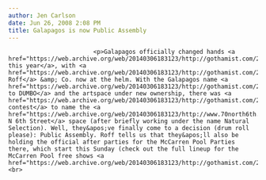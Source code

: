 ```yaml
---
author: Jen Carlson
date: Jun 26, 2008 2:08 PM
title: Galapagos is now Public Assembly
---
```



                            
                            
                            
                            <p>Galapagos officially changed hands <a href="https://web.archive.org/web/20140306183123/http://gothamist.com/2008/04/22/galapagos_moves.php">earlier this year</a>, with <a href="https://web.archive.org/web/20140306183123/http://gothamist.com/2008/05/01/matthew_roff_so.php">Matt Roff</a> &amp; Co. now at the helm. With the Galapagos name <a href="https://web.archive.org/web/20140306183123/http://gothamist.com/2007/05/30/galapagos.php">moving to DUMBO</a> and the artspace under new ownership, there was <a href="https://web.archive.org/web/20140306183123/http://gothamist.com/2008/05/15/name_that_space.php">a contest</a> to name the <a href="https://web.archive.org/web/20140306183123/http://www.70north6th.com/">70 N 6th Street</a> space (after briefly working under the name Natural Selection). Well, they&apos;ve finally come to a decision (drum roll please): Public Assembly. Roff tells us that they&apos;ll also be holding the official after parties for the McCarren Pool Parties there, which start this Sunday (check out the full lineup for the McCarren Pool free shows <a href="https://web.archive.org/web/20140306183123/http://gothamist.com/2008/05/28/mccarren_park_p_1.php">here</a>).<br>
 </p>
                            
                            
                            